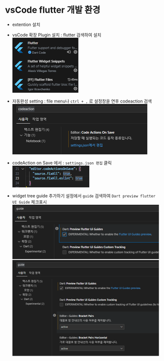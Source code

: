 # vsCode flutter 개발 환경

- extention 설치
- vsCode 확장 Plugin 설치 : flutter 검색하여 설치
  ![확장 설치](image.png)

- 자동완성 setting : file menu나 `ctrl + ,` 로 설정창을 연후 codeaction 검색
  ![codeAction 검색](image-1.png)
- codeAction on Save 에서 : `settings.json 편집` 클릭
  ![setting.json 수정](image-2.png)

- widget tree guide 추가하기
  설정에서 `guide` 검색하여 `Dart preview flutter UI Guide` 체크표시
  ![widget tree guide](image-3.png)
  ![대괄호 가이드선](image-5.png)
